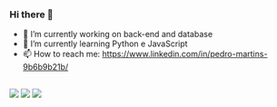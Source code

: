 ### Hi there 👋

- 🔭 I’m currently working on back-end and database
- 🌱 I’m currently learning Python e JavaScript
- 📫 How to reach me: https://www.linkedin.com/in/pedro-martins-9b6b9b21b/
## 
<div> 

  <a href= "https://discord.gg/Pedro_mrtns#3355" target="_blank"><img src="https://img.shields.io/badge/Discord-7289DA?style=for-the-badge&logo=discord&logoColor=white" target="_blank"></a> 
  <a href = "mailto:pcruz6064@gmail.com"><img src="https://img.shields.io/badge/-Gmail-%23333?style=for-the-badge&logo=gmail&logoColor=white" target="_blank"></a>
  <a href= "https://www.linkedin.com/in/pedro-martins-9b6b9b21b" target="_blank"><img src="https://img.shields.io/badge/-LinkedIn-%230077B5?style=for-the-badge&logo=linkedin&logoColor=white" target="_blank"></a> 
  
</div>
